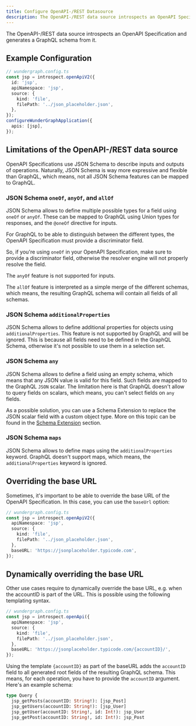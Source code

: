 ```yaml
---
title: Configure OpenAPI-/REST Datasource
description: The OpenAPI-/REST data source introspects an OpenAPI Specification and generates a GraphQL schema from it.
---
```


The OpenAPI-/REST data source introspects an OpenAPI Specification and generates a GraphQL schema from it.

## Example Configuration

```typescript
// wundergraph.config.ts
const jsp = introspect.openApiV2({
  id: 'jsp',
  apiNamespace: 'jsp',
  source: {
    kind: 'file',
    filePath: '../json_placeholder.json',
  },
});
configureWunderGraphApplication({
  apis: [jsp],
});
```

## Limitations of the OpenAPI-/REST data source

OpenAPI Specifications use JSON Schema to describe inputs and outputs of operations.
Naturally, JSON Schema is way more expressive and flexible than GraphQL,
which means, not all JSON Schema features can be mapped to GraphQL.

### JSON Schema `oneOf`, `anyOf`, and `allOf`

JSON Schema allows to define multiple possible types for a field using `oneOf` or `anyOf`.
These can be mapped to GraphQL using Union types for responses,
and the `@oneOf` directive for inputs.

For GraphQL to be able to distinguish between the different types,
the OpenAPI Specification must provide a discriminator field.

So, if you're using `oneOf` in your OpenAPI Specification,
make sure to provide a discriminator field,
otherwise the resolver engine will not properly resolve the field.

The `anyOf` feature is not supported for inputs.

The `allOf` feature is interpreted as a simple merge of the different schemas,
which means, the resulting GraphQL schema will contain all fields of all schemas.

### JSON Schema `additionalProperties`

JSON Schema allows to define additional properties for objects using `additionalProperties`.
This feature is not supported by GraphQL and will be ignored.
This is because all fields need to be defined in the GraphQL Schema,
otherwise it's not possible to use them in a selection set.

### JSON Schema `any`

JSON Schema allows to define a field using an empty schema,
which means that any JSON value is valid for this field.
Such fields are mapped to the GraphQL `JSON` scalar.
The limitation here is that GraphQL doesn't allow to query fields on scalars,
which means, you can't select fields on `any` fields.

As a possible solution, you can use a Schema Extension to replace the JSON scalar field with a custom object type.
More on this topic can be found in the [Schema Extension](/docs/wundergraph-config-ts-reference/schema-extension-configuration#rest-api-with-arbitrary-json-type) section.

### JSON Schema `maps`

JSON Schema allows to define maps using the `additionalProperties` keyword.
GraphQL doesn't support maps, which means, the `additionalProperties` keyword is ignored.

## Overriding the base URL

Sometimes, it's important to be able to override the base URL of the OpenAPI Specification.
In this case, you can use the `baseUrl` option:

```typescript
// wundergraph.config.ts
const jsp = introspect.openApiV2({
  apiNamespace: 'jsp',
  source: {
    kind: 'file',
    filePath: '../json_placeholder.json',
  },
  baseURL: 'https://jsonplaceholder.typicode.com',
});
```

## Dynamically overriding the base URL

Other use cases require to dynamically override the base URL,
e.g. when the accountID is part of the URL.
This is possible using the following templating syntax.

```typescript
// wundergraph.config.ts
const jsp = introspect.openApi({
  apiNamespace: 'jsp',
  source: {
    kind: 'file',
    filePath: '../json_placeholder.json',
  },
  baseURL: 'https://jsonplaceholder.typicode.com/{accountID}/',
});
```

Using the template `{accountID}` as part of the baseURL adds the `accountID` field to all generated root fields of the resulting GraphQL schema.
This means, for each operation, you have to provide the `accountID` argument.
Here's an example schema:

```graphql
type Query {
  jsp_getPosts(accountID: String!): [jsp_Post]
  jsp_getUsers(accountID: String!): [jsp_User]
  jsp_getUser(accountID: String!, id: Int!): jsp_User
  jsp_getPost(accountID: String!, id: Int!): jsp_Post
```
